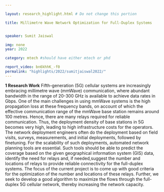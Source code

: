 ```yaml
---

layout: research_highlight.html # Do not change this portion

title: Millimetre Wave Network Optimization for Full-Duplex Systems


speaker: Sumit Jaiswal

img: none
year: 2022

category: mtech #should have either mtech or phd

report_video: bn6khhK_-f0
permalink: "highlights/2022/sumitjaiswal2022/"
---
```



**1 Research Work**
Fifth-generation (5G) cellular systems are increasingly embracing millimetre wave (mmWave) 
communication, where abundant bandwidth in the range of 20-300 GHz is available to achieve data 
rates in Gbps. One of the main challenges in using mmWave systems is the high propagation loss at 
these frequency bands, on account of which the effective communication range of the mmWave base 
station remains around 100 metres. Hence, there are many relays required for reliable 
communication. Thus, the deployment density of base stations in 5G becomes very high, leading to 
high infrastructure costs for the operators. The network deployment engineers often do the 
deployment based on field visits, surveys, measurements, and initial deployments, followed by finetuning. For the scalability of such deployments, automated network planning tools are essential. Such 
tools should be able to predict the coverage based on the given geographical information system (GIS) 
data, identify the need for relays and, if needed,suggest the number and locations of relays to provide 
reliable connectivity for the full-duplex systems. The focus of the current project is to come up with 
good criteria for the optimization of the number and locations of these relays. Further, we seek to 
develop a good algorithm to maximize the flows through the full-duplex 5G cellular network, thereby 
increasing the network capacity.